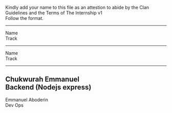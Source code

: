 Kindly add your name to this file as an attestion to abide by the Clan Guidelines and the Terms of The Internship v1
<br/> Follow the format.<br/> 
___
Name <br/>
Track
___
Name <br/>
Track
___
Chukwurah Emmanuel<br/>
Backend (Nodejs express)
---
Emmanuel Aboderin </br>
Dev Ops
